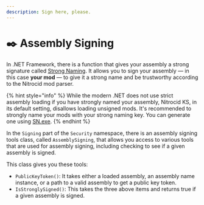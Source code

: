 ```yaml
---
description: Sign here, please.
---
```


# ✒️ Assembly Signing

In .NET Framework, there is a function that gives your assembly a strong signature called [Strong Naming](https://learn.microsoft.com/en-us/dotnet/standard/library-guidance/strong-naming). It allows you to sign your assembly — in this case **your mod** — to give it a strong name and be trustworthy according to the Nitrocid mod parser.

{% hint style="info" %}
While the modern .NET does not use strict assembly loading if you have strongly named your assembly, Nitrocid KS, in its default setting, disallows loading unsigned mods. It's recommended to strongly name your mods with your strong naming key. You can generate one using [SN.exe](https://learn.microsoft.com/en-us/dotnet/framework/tools/sn-exe-strong-name-tool).
{% endhint %}

In the `Signing` part of the `Security` namespace, there is an assembly signing tools class, called `AssemblySigning`, that allows you access to various tools that are used for assembly signing, including checking to see if a given assembly is signed.

This class gives you these tools:

* `PublicKeyToken()`: It takes either a loaded assembly, an assembly name instance, or a path to a valid assembly to get a public key token.
* `IsStronglySigned()`: This takes the three above items and returns true if a given assembly is signed.
